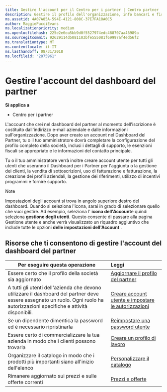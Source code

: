 ```yaml
---
title: Gestire l'account per il Centro per i partner | Centro partner
description: Gestire il profilo dell'organizzazione, info bancari e fiscali e gli utenti.
ms.assetid: 4A07A85A-594E-4121-808C-37E7FA18A0C5
author: MaggiePucciEvans
ms.localizationpriority: medium
ms.openlocfilehash: 225e2e6ea5bb9d0f5527974edc488707aa46989a
ms.sourcegitcommit: 92629114d5081103bfe555081f69997af4ed56f2
ms.translationtype: MT
ms.contentlocale: it-IT
ms.lasthandoff: 08/31/2018
ms.locfileid: "2875961"
---
```

# <a name="manage-your-partner-dashboard-account"></a>Gestire l'account del dashboard del partner

**Si applica a**

-  Centro per i partner

L'account che crei nel dashboard del partner al momento dell'iscrizione è costituito dall'indirizzo e-mail aziendale e dalle informazioni sull'organizzazione. Dopo aver creato un account nel Dashboard del Partner, tu o il tuo amministratore dovrà completare la configurazione del profilo completo della società, inclusi i dettagli di supporto, le esenzioni fiscali se appropriato e le informazioni del contatto principale. 

Tu o il tuo amministratore verrà inoltre creare account utente per tutti gli utenti che useranno il Dashboard per i Partner per l'aggiunta o la gestione dei clienti, la vendita di sottoscrizioni, uso di fatturazione e fatturazione, la creazione dei profili aziendali, la gestione dei riferimenti, utilizzo di incentivi programmi e fornire supporto.

>[!NOTE]
>Impostazioni degli account si trova in angolo superiore destro del dashboard. Quando si seleziona l'icona, sarai in grado di selezionare quello che vuoi gestire. Ad esempio, seleziona l' **icona dell'Account**e quindi seleziona **gestione degli utenti**. Questo consente di passare alla pagina Gestione utente e anche verrà visualizzato un riquadro aggiuntivo che include tutte le opzioni **delle impostazioni dell'Account** .


## <a name="resources-to-help-you-manage-your-partner-dashboard-account"></a>Risorse che ti consentono di gestire l'account del dashboard del partner

|**Per eseguire questa operazione**   |**Leggi**   |
|-----------------------|:-----------------------|
|Essere certo che il profilo della società sia aggiornato   |[Aggiornare il profilo del partner](update-your-partner-profile.md)|
|A tutti gli utenti dell'azienda che devono utilizzare il dashboard del partner deve essere assegnato un ruolo. Ogni ruolo ha autorizzazioni specifiche e attività disponibili.|[Creare account utente e impostare le autorizzazioni](create-user-accounts-and-set-permissions.md)|
|Se un dipendente dimentica la password ed è necessario ripristinarla  |[Reimpostare una password utente](reset-a-user-password.md)|
|Essere certo di commercializzare la tua azienda in modo che i clienti possono trovarla   |[Creare un profilo di lavoro](create-a-marketing-profile.md)|
|Organizzare il catalogo in modo che i prodotti più importanti siano all'inizio dell'elenco   |[Personalizzare il catalogo](customize-the-catalog.md)|
|Rimanere aggiornato sui prezzi e sulle offerte correnti   |[Prezzi e offerte](pricing-and-offers.md)|













 

 




